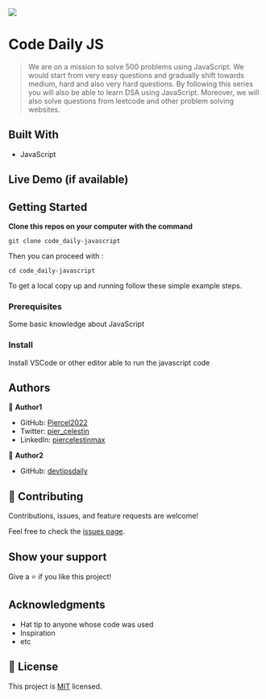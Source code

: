 ![](https://img.shields.io/badge/Microverse-blueviolet)

# Code Daily JS

> We are on a mission to solve 500 problems using JavaScript. We would start from very easy questions and gradually shift towards medium, hard and also very hard questions. By following this series you will also be able to learn DSA using JavaScript. Moreover, we will also solve questions from leetcode and other problem solving websites.


## Built With

- JavaScript

## Live Demo (if available)



## Getting Started

**Clone this repos on your computer with the command**
```
git clone code_daily-javascript
```
Then you can proceed with :
```
cd code_daily-javascript
```


To get a local copy up and running follow these simple example steps.

### Prerequisites
Some basic knowledge about JavaScript

### Install
Install VSCode or other editor able to run the javascript code


## Authors

👤 **Author1**

- GitHub: [Piercel2022](https://github.com/Piercel2022)
- Twitter: [pier_celestin](https://twitter.com/pier_celestin)
- LinkedIn: [piercelestinmax](https://linkedin.com/in/piercelestinmax)

👤 **Author2**

- GitHub: [devtipsdaily](https://github.com/devtipsdaily)

## 🤝 Contributing

Contributions, issues, and feature requests are welcome!

Feel free to check the [issues page](../../issues/).

## Show your support

Give a ⭐️ if you like this project!

## Acknowledgments

- Hat tip to anyone whose code was used
- Inspiration
- etc

## 📝 License

This project is [MIT](./LICENSE) licensed.


